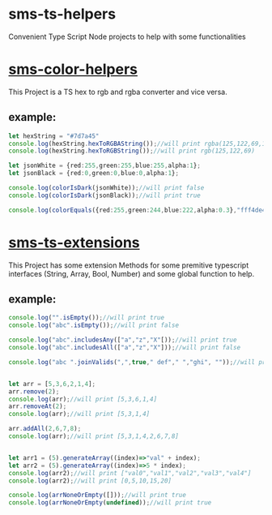 # sms-ts-helpers
 Convenient Type Script Node projects to help with some functionalities

#

 # [sms-color-helpers](./sms-color-helpers)
This Project is a TS hex to rgb and rgba converter and vice versa.

## example:
```typescript
let hexString = "#7d7a45"
console.log(hexString.hexToRGBAString());//will print rgba(125,122,69,1)
console.log(hexString.hexToRGBString());//will print rgb(125,122,69)

let jsonWhite = {red:255,green:255,blue:255,alpha:1};
let jsonBlack = {red:0,green:0,blue:0,alpha:1};

console.log(colorIsDark(jsonWhite));//will print false
console.log(colorIsDark(jsonBlack));//will print true

console.log(colorEquals({red:255,green:244,blue:222,alpha:0.3},"fff4de4d");//will return true
```

#

# [sms-ts-extensions](./sms-ts-extensions)

 This Project has some extension Methods for some premitive typescript interfaces (String, Array, Bool, Number) and some global function to help.

## example:
```typescript
console.log("".isEmpty());//will print true
console.log("abc".isEmpty());//will print false

console.log("abc".includesAny(["a","z","X"[));//will print true
console.log("abc".includesAll(["a","z","X"]));//will print false

console.log("abc ".joinValids(",",true," def"," ","ghi", ""));//will print "abc,def,ghi"


let arr = [5,3,6,2,1,4];
arr.remove(2);
console.log(arr);//will print [5,3,6,1,4]
arr.removeAt(2);
console.log(arr);//will print [5,3,1,4]

arr.addAll(2,6,7,8);
console.log(arr);//will print [5,3,1,4,2,6,7,8]


let arr1 = (5).generateArray((index)=>"val" + index);
let arr2 = (5).generateArray((index)=>5 * index);
console.log(arr2);//will print ["val0","val1","val2","val3","val4"]
console.log(arr2);//will print [0,5,10,15,20]

console.log(arrNoneOrEmpty([]));//will print true
console.log(arrNoneOrEmpty(undefined));//will print true
```